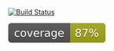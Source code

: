 [![Build Status](https://travis-ci.org/ayu7/csprag-ahw8.svg?branch=master)](https://travis-ci.org/ayu7/csprag-ahw8)

![Alt text](./badge.svg)
